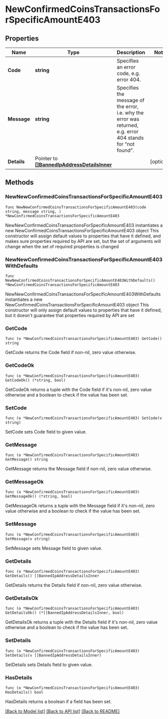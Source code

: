 # NewConfirmedCoinsTransactionsForSpecificAmountE403

## Properties

Name | Type | Description | Notes
------------ | ------------- | ------------- | -------------
**Code** | **string** | Specifies an error code, e.g. error 404. | 
**Message** | **string** | Specifies the message of the error, i.e. why the error was returned, e.g. error 404 stands for “not found”. | 
**Details** | Pointer to [**[]BannedIpAddressDetailsInner**](BannedIpAddressDetailsInner.md) |  | [optional] 

## Methods

### NewNewConfirmedCoinsTransactionsForSpecificAmountE403

`func NewNewConfirmedCoinsTransactionsForSpecificAmountE403(code string, message string, ) *NewConfirmedCoinsTransactionsForSpecificAmountE403`

NewNewConfirmedCoinsTransactionsForSpecificAmountE403 instantiates a new NewConfirmedCoinsTransactionsForSpecificAmountE403 object
This constructor will assign default values to properties that have it defined,
and makes sure properties required by API are set, but the set of arguments
will change when the set of required properties is changed

### NewNewConfirmedCoinsTransactionsForSpecificAmountE403WithDefaults

`func NewNewConfirmedCoinsTransactionsForSpecificAmountE403WithDefaults() *NewConfirmedCoinsTransactionsForSpecificAmountE403`

NewNewConfirmedCoinsTransactionsForSpecificAmountE403WithDefaults instantiates a new NewConfirmedCoinsTransactionsForSpecificAmountE403 object
This constructor will only assign default values to properties that have it defined,
but it doesn't guarantee that properties required by API are set

### GetCode

`func (o *NewConfirmedCoinsTransactionsForSpecificAmountE403) GetCode() string`

GetCode returns the Code field if non-nil, zero value otherwise.

### GetCodeOk

`func (o *NewConfirmedCoinsTransactionsForSpecificAmountE403) GetCodeOk() (*string, bool)`

GetCodeOk returns a tuple with the Code field if it's non-nil, zero value otherwise
and a boolean to check if the value has been set.

### SetCode

`func (o *NewConfirmedCoinsTransactionsForSpecificAmountE403) SetCode(v string)`

SetCode sets Code field to given value.


### GetMessage

`func (o *NewConfirmedCoinsTransactionsForSpecificAmountE403) GetMessage() string`

GetMessage returns the Message field if non-nil, zero value otherwise.

### GetMessageOk

`func (o *NewConfirmedCoinsTransactionsForSpecificAmountE403) GetMessageOk() (*string, bool)`

GetMessageOk returns a tuple with the Message field if it's non-nil, zero value otherwise
and a boolean to check if the value has been set.

### SetMessage

`func (o *NewConfirmedCoinsTransactionsForSpecificAmountE403) SetMessage(v string)`

SetMessage sets Message field to given value.


### GetDetails

`func (o *NewConfirmedCoinsTransactionsForSpecificAmountE403) GetDetails() []BannedIpAddressDetailsInner`

GetDetails returns the Details field if non-nil, zero value otherwise.

### GetDetailsOk

`func (o *NewConfirmedCoinsTransactionsForSpecificAmountE403) GetDetailsOk() (*[]BannedIpAddressDetailsInner, bool)`

GetDetailsOk returns a tuple with the Details field if it's non-nil, zero value otherwise
and a boolean to check if the value has been set.

### SetDetails

`func (o *NewConfirmedCoinsTransactionsForSpecificAmountE403) SetDetails(v []BannedIpAddressDetailsInner)`

SetDetails sets Details field to given value.

### HasDetails

`func (o *NewConfirmedCoinsTransactionsForSpecificAmountE403) HasDetails() bool`

HasDetails returns a boolean if a field has been set.


[[Back to Model list]](../README.md#documentation-for-models) [[Back to API list]](../README.md#documentation-for-api-endpoints) [[Back to README]](../README.md)



